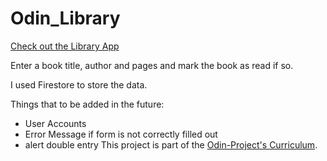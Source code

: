 # Odin_Library

[Check out the Library App]( https://niconacht.github.io/Library_App/)


Enter a book title, author and pages and mark the book as read if so. 

I used Firestore to store the data.

Things that to be added in the future:
 -  User Accounts
 -  Error Message if form is not correctly filled out
 -  alert double entry
This project is part of the [Odin-Project's Curriculum](https://https://www.theodinproject.com/courses/javascript/lessons/library).
